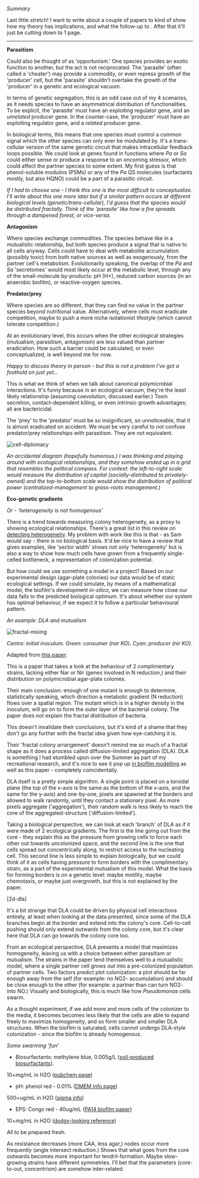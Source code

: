 *Summary*

Last little stretch! I want to write about a couple of papers to kind of show how my theory has implications, and what the follow-up to . After that it'll just be cutting down to 1 page.

---

**Parasitism**

Could also be thought of as 'opportunism.' One species provides an exotic function to another, but the act is not reciprocated. The 'parasite' (often called a 'cheater') may provide a commodity, or even repress growth of the 'producer' cell, but the 'parasite' shouldn't overtake the growth of the 'producer' in a genetic and ecological vacuum.

In terms of genetic segregation, this is an odd case out of my 4 scenarios, as it needs species to have an asymmetrical distribution of functionalities. To be explicit, the 'parasite' must have an exploiting regulator gene, and an *unrelated* producer gene. In the counter-case, the 'producer' must have an exploiting regulator gene, and a *related* producer gene.

In biological terms, this means that one species must control a common signal which the other species can only ever be modulated by. It's a trans-cellular version of the same genetic circuit that makes intracellular feedback loops possible. We could look at genes found in functions where *Pa* or *Sa* could either sense or produce a response to an oncoming stressor, which could affect the partner species to some extent. My first guess is that phenol-soluble modulins (PSMs) or any of the *Pa* QS molecules (surfactants mostly, but also HQNO) could be a part of a parasitic circuit.

*If I had to choose one - I think this one is the most difficult to conceptualize. I'll write about this one more later but if a similar pattern occurs at different biological levels (genetic/trans-cellular), I'd guess that the species would be distributed fractally. Think of the 'parasite' like how a fire spreads through a dampened forest, or vice-versa.*

**Antagonism**

Where species exchange commodities. The species behave like in a mutualistic relationship, but both species produce a signal that is native to all cells anyway. Cells could have to deal with metabolite accumulation (possibly toxic) from both native sources as well as exogenously, from the partner cell's metabolism. Evolutionarily speaking, the overlap of the *Pa* and *Sa* 'secretomes' would most likely occur at the metabolic level, through any of the small-molecule by-products: pH (H+), reduced carbon sources (in an anaerobic biofilm), or reactive-oxygen species.

**Predator/prey**

Where species are so different, that they can find no value in the partner species beyond nutritional value. Alternatively, where cells must eradicate competition, maybe to push a more niche isolationist lifestyle (which cannot tolerate competition.)

At an evolutionary level, this occurs when the other ecological strategies (mutualism, parasitism, antagonism) are less valued than partner eradication. How such a barrier could be calculated, or even conceptualized, is well beyond me for now.

*Happy to discuss theory in person - but this is not a problem I've got a foothold on just yet...*

This is what we think of when we talk about canonical polymicrobial interactions. It's funny because in an ecological vacuum, they're the least likely relationship (assuming coevolution, discussed earlier.) Toxin secretion, contact-dependent killing, or even intrinsic growth advantages; all are bactericidal.

The 'prey' to the 'predator' must be so insignificant, so unnoticeable, that it is almost eradicated on accident. We must be very careful to not confuse predator/prey relationships with parasitism. They are not equivalent.

![cell-diplomacy](https://github.com/marklemzin/marks-masters/raw/main/home-made-diagrams/17.3%20cell-diplomacy.png)


*An accidental diagram (hopefully humorous.) I was thinking and playing around with ecological relationships, and they somehow ended up in a grid that resembles the political compass. For context: the left-to-right scale would measure the distribution of capital (socially-distributed to privately-owned) and the top-to-bottom scale would show the distribution of political power (centralized-management to grass-roots management.)*

**Eco-genetic gradients**

*Or - 'heterogeneity is not homogenous'*

There is a trend towards measuring colony heterogeneity, as a proxy to showing ecological relationships. There's a great list in this review on [detecting heterogeneity](https://pubmed.ncbi.nlm.nih.gov/36227846/). My problem with work like this is that - as Sam would say - there is no biological basis. It'd be nice to have a review that gives examples, like 'sector width' shows not only 'heterogeneity' but is also a way to show how much cells have grown from a frequently single-celled bottleneck, a representation of colonization potential.

But how could we use something a model in a project? Based on our experimental design (agar-plate colonies) our data would be of static ecological settings. If we could simulate, by means of a mathematical model, the biofilm's development *in-silico*, we can measure how close our data falls to the predicted biological optimum. It's about whether our system has optimal behaviour, if we expect it to follow a particular behavioural pattern.

*An example: DLA and mutualism*

![fractal-mixing](https://github.com/marklemzin/marks-masters/raw/main/pictures/11.3%20fractal-mixing.jpg)


*Centre: initial inoculum. Green: consumer (nar KO). Cyan: producer (nir KO).*

Adapted from [this paper](https://pmc.ncbi.nlm.nih.gov/articles/PMC8319339/).

This is a paper that takes a look at the behaviour of 2 complimentary strains, lacking either Nar or Nir (genes involved in N reduction,) and their distribution on polymicrobial agar-plate colonies.

Their main conclusion: enough of one mutant is enough to determine, statistically speaking, which direction a metabolic gradient (N reduction) flows over a spatial region. The mutant which is in a higher density in the inoculum, will go on to form the outer layer of the bacterial colony. The paper does not explain the fractal distribution of bacteria.

This doesn't invalidate their conclusions, but it's kind of a shame that they don't go any further with the fractal idea given how eye-catching it is.

Their 'fractal colony arrangement' doesn't remind me so much of a fractal shape as it does a process called diffusion-limited aggregation (DLA). DLA is something I had stumbled upon over the Summer as part of my recreational research, and it's nice to see it pop up [in biofilm modelling](https://www.sciencedirect.com/science/article/pii/S0038109810000281) as well as this paper - completely coincidentally.

DLA itself is a pretty simple algorithm. A single point is placed on a toroidal plane (the top of the x-axis is the same as the bottom of the x-axis, and the same for the y-axis) and one-by-one, pixels are spawned at the borders and allowed to walk randomly, until they contact a stationary pixel. As more pixels aggregate ('aggregation'), their random walk is less likely to reach the core of the aggregated-structure ('diffusion-limited').

Taking a biological perspective, we can look at each 'branch' of DLA as if it were made of 2 ecological gradients. The first is the line going out from the core - they explain this as the pressure from growing cells to force each other out towards uncolonized space, and the second line is the one that cells spread out concentrically along, to restrict access to the nucleating cell. This second line is less simple to explain biologically, but we could think of it as cells having pressure to form borders with the complimentary strain, as a part of the experimental mutualism of this model. What the basis for forming borders is on a genetic level: maybe motility, maybe chemotaxis, or maybe just overgrowth, but this is not explained by the paper.

[2d-dla]

It's a bit strange that DLA could be driven by physical cell interactions entirely, at least when looking at the data presented, since some of the DLA branches begin at the border and extend into the colony's core. Cell-to-cell pushing should only extend outwards from the colony core, but it's clear here that DLA can go towards the colony core too.

From an ecological perspective, DLA presents a model that maximizes homogeneity, leaving us with a choice between either parasitism or mutualism. The strains in the paper lend themselves well to a mutualistic model, where a single partner cell grows out into a pre-colonized population of partner cells. Two factors predict plot colonization: a plot should be far enough away from the self (for example: no NO2- accumulation) and should be close enough to the other (for example: a partner than can turn NO2- into NO.) Visually and biologically, this is much like how *Pseudomonas* cells swarm.

As a thought experiment, if we add more and more cells of the colonizer to the media, it becomes becomes less likely that the cells are able to expand freely to maximize homogeneity, and so form smaller and smaller DLA structures. When the biofilm is saturated, cells cannot undergo DLA-style colonization - since the biofilm is already homogenous.

*Some swarming 'fun'*

- Biosurfactants: methylene blue, 0.005g/L ([soil-produced biosurfactants](https://microbiologyjournal.org/screening-and-characterization-of-biosurfactant-producing-strains-in-contaminated-soil/)).

10+mg/mL in H2O ([pubchem page](https://pubchem.ncbi.nlm.nih.gov/compound/Methylene-Blue))

- pH: phenol red - 0.01% ([DMEM info page](https://www.sigmaaldrich.com/NZ/en/products/cell-culture-and-analysis/cell-culture-media-and-buffers/classical-media-and-buffers/dulbeccos-modified-eagle-medium))

500+ug/mL in H2O ([sigma info](https://www.sigmaaldrich.com/deepweb/assets/sigmaaldrich/product/documents/284/843/p4758pis.pdf?srsltid=AfmBOoo47bysu8GZbCUCxf2e6AXvwD_bow43hD6ZjO01V1xTTZ7VpmKc))

- EPS: Congo red - 40ug/mL ([PA14 biofilm paper](https://pubmed.ncbi.nlm.nih.gov/14731271/))

10+mg/mL in H2O ([dodgy-looking reference](https://www.chemicalbook.com/ChemicalProductProperty_EN_CB1261000.htm#:~:text=Direct%20red%2028(Congo%20Red,25%20g%2FL%20at25%E2%84%83.)))

All to be prepared fresh.

As resistance decreases (more CAA, less agar,) nodes occur more frequently (angle intersect reduction.) Shows that what goes from the core outwards becomes more important for tendril-formation. Maybe slow-growing strains have different symmetries. I'll bet that the parameters (core-to-out, concentrism) are somehow inter-related.